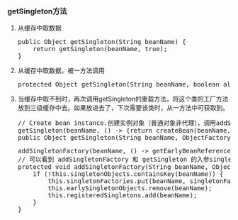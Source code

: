 ### getSingleton方法 ###
<ol>
<li>从缓存中取数据
<pre>public Object getSingleton(String beanName) {
	return getSingleton(beanName, true);
}
</pre>
</li>
<li>从缓存中取数据，被一方法调用
<pre>protected Object getSingleton(String beanName, boolean allowEarlyReference) {}</pre></li>
<li>当缓存中取不到时，再次调用getSingleton的重载方法，将这个类的工厂方法放到三级缓存中去。如果放进去了，下次需要该类时，从一方法中可获取到。
<pre>// Create bean instance.创建实例对象（普通对象非代理），调用addSingletonFactory放入缓存
getSingleton(beanName, () -> {return createBean(beanName, mbd, args);});
public Object getSingleton(String beanName, ObjectFactory<?> singletonFactory) {}
</pre>
<pre>addSingletonFactory(beanName, () -> getEarlyBeanReference(beanName, mbd, bean));
// 可以看到 addSingletonFactory 和 getSingleton 的入参singletonFactory，虽然都是factory但是功能不同getSingleton是创建实例，但是这个实例并不会直接放入缓存，addSingletonFactory放入缓存的是一个工厂方法，后续实现时会判断是否需要获取代理对象
protected void addSingletonFactory(String beanName, ObjectFactory<?> singletonFactory) {
	if (!this.singletonObjects.containsKey(beanName)) {
		this.singletonFactories.put(beanName, singletonFactory);
		this.earlySingletonObjects.remove(beanName);
		this.registeredSingletons.add(beanName);
	}
}
</pre>
</li>
</ol>

